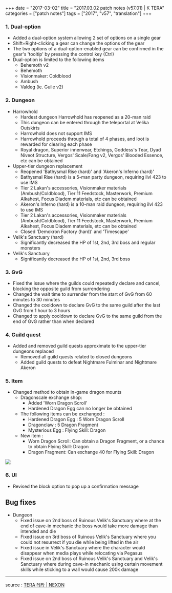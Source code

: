 +++
date = "2017-03-02"
title = "2017.03.02 patch notes (v57.01) | K TERA"
categories = ["patch notes"]
tags = ["2017", "v57", "translation"]
+++

### **1.** Dual-option
- Added a dual-option system allowing 2 set of options on a single gear
- Shift+Right-clicking a gear can change the options of the gear
- The two options of a dual-option-enabled gear can be confirmed in the gear's 'tooltip' by pressing the control key (Ctrl)
- Dual-option is limited to the following items
  - Behemoth v2
  - Behemoth
  - Visionmaker: Coldblood
  - Ambush
  - Valdeg (ie. Guile v2)

### **2.** Dungeon
- Harrowhold
  - Hardest dungeon Harrowhold has reopened as a 20-man raid
  - This dungeon can be entered through the teleportal at Velika Outskirts
  - Harrowhold does not support IMS
  - Harrowhold proceeds through a total of 4 phases, and loot is rewarded for clearing each phase
  - Royal dragon, Superior innerwear, Etchings, Goddess's Tear, Dyad Niveot Structure, Vergos' Scale/Fang v2, Vergos' Blooded Essence, etc can be obtained
- Upper-tier dungeon replacement
  - Reopened 'Bathysmal Rise (hard)' and 'Akeron's Inferno (hard)'
  - Bathysmal Rise (hard) is a 5-man party dungeon, requiring ilvl 423 to use IMS
  - Tier 2 Lakan's accessories, Visionmaker materials (Ambush/Coldblood), Tier 11 Feedstock, Masterwork, Premium Alkahest, Focus Diadem materials, etc can be obtained
  - Akeron's Inferno (hard) is a 10-man raid dungeon, requiring ilvl 423 to use IMS
  - Tier 2 Lakan's accessories, Visionmaker materials (Ambush/Coldblood), Tier 11 Feedstock, Masterwork, Premium Alkahest, Focus Diadem materials, etc can be obtained
  - Closed 'Demokron Factory (hard)' and 'Timescape'
- Velik's Sanctuary (hard)
  - Significantly decreased the HP of 1st, 2nd, 3rd boss and regular monsters
- Velik's Sanctuary
  - Significantly decreased the HP of 1st, 2nd, 3rd boss

### **3.** GvG
- Fixed the issue where the guilds could repeatedly declare and cancel, blocking the opposite guild from surrendering
- Changed the wait time to surrender from the start of GvG from 60 minutes to 30 minutes
- Changed the cooldown to declare GvG to the same guild after the last GvG from 1 hour to 3 hours
- Changed to apply cooldown to declare GvG to the same guild from the end of GvG rather than when declared

### **4.** Guild quest
- Added and removed guild quests approximate to the upper-tier dungeons replaced
  - Removed all guild quests related to closed dungeons
  - Added guild quests to defeat Nightmare Fulminar and Nightmare Akeron

### **5.** Item
- Changed method to obtain in-game dragon mounts
  - Dragonscale exchange shop:
    - Added 'Worn Dragon Scroll'
    - Hardened Dragon Egg can no longer be obtained
  - The following items can be exchanged :
    - Hardened Dragon Egg : 5 Worn Dragon Scroll
    - Dragonclaw : 5 Dragon Fragment
    - Mysterious Egg : Flying Skill: Dragon
  - New item :
    - Worn Dragon Scroll: Can obtain a Dragon Fragment, or a chance to obtain Flying Skill: Dragon
    - Dragon Fragment: Can exchange 40 for Flying Skill: Dragon

![](/images/patch/v57-01_1.png)

### **6.** UI
- Revised the block option to pop up a confirmation message

## Bug fixes

- Dungeon
  - Fixed issue on 2nd boss of Ruinous Velik's Sanctuary where at the end of cave-in mechanic the boss would take more damage than intended and die
  - Fixed issue on 3rd boss of Ruinous Velik's Sanctuary where you could not resurrect if you die while being lifted in the air
  - Fixed issue in Velik's Sanctuary where the character would disappear when media plays while relocating via Pegasus
  - Fixed issue on 2nd boss of Ruinous Velik's Sanctuary and Velik's Sanctuary where during cave-in mechanic using certain movement skills while sticking to a wall would cause 200k damage

----

source : [TERA 테라 | NEXON](http://tera.nexon.com/news/update/view.aspx?n4articlesn=266)
